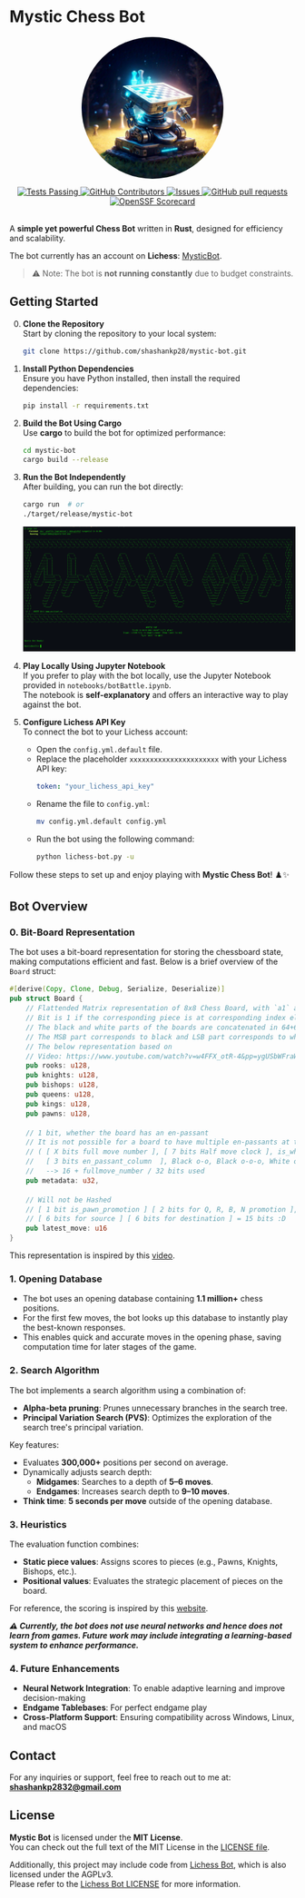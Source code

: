 # Mystic Chess Bot

<p align="center">
 <img style="border-radius: 50%" width="250px" src="./sample/logo.jpg" align="center" alt="Mystic bot (Generated By MetaAI)" />
</p>
  <p align="center">
    <a href="https://github.com/shashankp28/mystic-bot/actions">
      <img alt="Tests Passing" src="https://github.com/shashankp28/mystic-bot/actions/workflows/rust.yml/badge.svg" />
    </a>
    <a href="https://github.com/shashankp28/mystic-bot/graphs/contributors">
      <img alt="GitHub Contributors" src="https://img.shields.io/github/contributors/shashankp28/mystic-bot" />
    </a>
    <a href="https://github.com/shashankp28/mystic-bot/issues">
      <img alt="Issues" src="https://img.shields.io/github/issues/shashankp28/mystic-bot?color=0088ff" />
    </a>
    <a href="https://github.com/shashankp28/mystic-bot/pulls">
      <img alt="GitHub pull requests" src="https://img.shields.io/github/issues-pr/shashankp28/mystic-bot?color=0088ff" />
    </a>
    <a href="https://securityscorecards.dev/viewer/?uri=github.com/shashankp28/mystic-bot">
      <img alt="OpenSSF Scorecard" src="https://api.securityscorecards.dev/projects/github.com/shashankp28/mystic-bot/badge" />
    </a>
    <br />
    <br />
  </p>
</p>

A **simple yet powerful Chess Bot** written in **Rust**, designed for efficiency and scalability.

The bot currently has an account on **Lichess**: [MysticBot](https://lichess.org/@/MysticBot).  
> ⚠️ Note: The bot is **not running constantly** due to budget constraints.
## Getting Started
0. **Clone the Repository**  
   Start by cloning the repository to your local system:  
   ```bash  
   git clone https://github.com/shashankp28/mystic-bot.git  
   ```

1. **Install Python Dependencies**  
   Ensure you have Python installed, then install the required dependencies:  
   ```bash  
   pip install -r requirements.txt  
   ```

2. **Build the Bot Using Cargo**  
   Use **cargo** to build the bot for optimized performance:  
   ```bash  
   cd mystic-bot  
   cargo build --release  
   ```

3. **Run the Bot Independently**  
   After building, you can run the bot directly:  
   ```bash  
   cargo run  # or  
   ./target/release/mystic-bot  
   ```  
   ![Bot Running Example](./sample/bot.png)

4. **Play Locally Using Jupyter Notebook**  
   If you prefer to play with the bot locally, use the Jupyter Notebook provided in `notebooks/botBattle.ipynb`.  
   The notebook is **self-explanatory** and offers an interactive way to play against the bot.

5. **Configure Lichess API Key**  
   To connect the bot to your Lichess account:  
   - Open the `config.yml.default` file.  
   - Replace the placeholder `xxxxxxxxxxxxxxxxxxxxxx` with your Lichess API key:  
     ```yml  
     token: "your_lichess_api_key"  
     ```  
   - Rename the file to `config.yml`:  
     ```bash  
     mv config.yml.default config.yml  
     ```  
   - Run the bot using the following command:  
     ```bash  
     python lichess-bot.py -u  
     ```

Follow these steps to set up and enjoy playing with **Mystic Chess Bot**! ♟️✨

## Bot Overview

### 0. Bit-Board Representation
The bot uses a bit-board representation for storing the chessboard state, making computations efficient and fast. Below is a brief overview of the `Board` struct:

```rust
#[derive(Copy, Clone, Debug, Serialize, Deserialize)]
pub struct Board {
    // Flattended Matrix representation of 8x8 Chess Board, with `a1` at the Top-Left
    // Bit is 1 if the corresponding piece is at corresponding index else 0
    // The black and white parts of the boards are concatenated in 64+64 = 128 bits
    // The MSB part corresponds to black and LSB part corresponds to white
    // The below representation based on
    // Video: https://www.youtube.com/watch?v=w4FFX_otR-4&pp=ygUSbWFraW5nIGEgY2hlc3MgYm90
    pub rooks: u128,
    pub knights: u128,
    pub bishops: u128,
    pub queens: u128,
    pub kings: u128,
    pub pawns: u128,

    // 1 bit, whether the board has an en-passant
    // It is not possible for a board to have multiple en-passants at the same time!
    // ( [ X bits full move number ], [ 7 bits Half move clock ], is_white_move, en_passant_warn,
    //   [ 3 bits en_passant_column  ], Black o-o, Black o-o-o, White o-o, White o-o-o )
    //   --> 16 + fullmove_number / 32 bits used
    pub metadata: u32,

    // Will not be Hashed
    // [ 1 bit is_pawn_promotion ] [ 2 bits for Q, R, B, N promotion ],
    // [ 6 bits for source ] [ 6 bits for destination ] = 15 bits :D
    pub latest_move: u16
}
```
This representation is inspired by this [video](https://www.youtube.com/watch?v=w4FFX_otR-4&pp=ygUSbWFraW5nIGEgY2hlc3MgYm90).

### 1. Opening Database
- The bot uses an opening database containing **1.1 million+** chess positions.
- For the first few moves, the bot looks up this database to instantly play the best-known responses.
- This enables quick and accurate moves in the opening phase, saving computation time for later stages of the game.

### 2. Search Algorithm
The bot implements a search algorithm using a combination of:

- **Alpha-beta pruning**: Prunes unnecessary branches in the search tree.
- **Principal Variation Search (PVS)**: Optimizes the exploration of the search tree's principal variation.

Key features:

- Evaluates **300,000+** positions per second on average.
- Dynamically adjusts search depth:
  - **Midgames**: Searches to a depth of **5–6 moves**.
  - **Endgames**: Increases search depth to **9–10 moves**.
- **Think time**: **5 seconds per move** outside of the opening database.

### 3. Heuristics
The evaluation function combines:
- **Static piece values**: Assigns scores to pieces (e.g., Pawns, Knights, Bishops, etc.).
- **Positional values**: Evaluates the strategic placement of pieces on the board.

For reference, the scoring is inspired by this [website](https://www.chessprogramming.org/Piece-Square_Tables).

***⚠️ Currently, the bot does not use neural networks and hence does not learn from games. Future work may include integrating a learning-based system to enhance performance.***

### 4. Future Enhancements

- **Neural Network Integration**: To enable adaptive learning and improve decision-making
- **Endgame Tablebases**: For perfect endgame play
- **Cross-Platform Support**: Ensuring compatibility across Windows, Linux, and macOS

## Contact

For any inquiries or support, feel free to reach out to me at: **shashankp2832@gmail.com**  

## License

**Mystic Bot** is licensed under the **MIT License**.  
You can check out the full text of the MIT License in the [LICENSE file](https://github.com/shashankp28/mystic-bot/blob/main/LICENSE).  

Additionally, this project may include code from [Lichess Bot](https://github.com/lichess-bot-devs/lichess-bot), which is also licensed under the AGPLv3.  
Please refer to the [Lichess Bot LICENSE](https://github.com/lichess-bot-devs/lichess-bot/blob/master/LICENSE) for more information.
